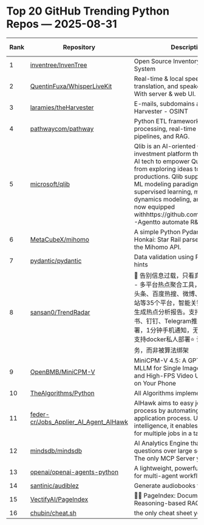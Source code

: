 # Top 20 GitHub Trending Python Repos — 2025-08-31

| Rank | Repository | Description | Stars Today |
|------|------------|-------------|-------------|
| 1 | [inventree/InvenTree](https://github.com/inventree/InvenTree) | Open Source Inventory Management System | 55 |
| 2 | [QuentinFuxa/WhisperLiveKit](https://github.com/QuentinFuxa/WhisperLiveKit) | Real-time & local speech-to-text, translation, and speaker diarization. With server & web UI. | 1,349 |
| 3 | [laramies/theHarvester](https://github.com/laramies/theHarvester) | E-mails, subdomains and names Harvester - OSINT | 71 |
| 4 | [pathwaycom/pathway](https://github.com/pathwaycom/pathway) | Python ETL framework for stream processing, real-time analytics, LLM pipelines, and RAG. | 97 |
| 5 | [microsoft/qlib](https://github.com/microsoft/qlib) | Qlib is an AI-oriented Quant investment platform that aims to use AI tech to empower Quant Research, from exploring ideas to implementing productions. Qlib supports diverse ML modeling paradigms, including supervised learning, market dynamics modeling, and RL, and is now equipped withhttps://github.com/microsoft/RD-Agentto automate R&D process. | 123 |
| 6 | [MetaCubeX/mihomo](https://github.com/MetaCubeX/mihomo) | A simple Python Pydantic model for Honkai: Star Rail parsed data from the Mihomo API. | 46 |
| 7 | [pydantic/pydantic](https://github.com/pydantic/pydantic) | Data validation using Python type hints | 20 |
| 8 | [sansan0/TrendRadar](https://github.com/sansan0/TrendRadar) | 🎯 告别信息过载，只看真正关心的新闻 - 多平台热点聚合工具，一键监控今日头条、百度热搜、微博、抖音、知乎、B站等35个平台，智能关键词筛选，自动生成热点分析报告。支持企业微信、飞书、钉钉、Telegram推送，30秒网页部署，1分钟手机通知，无需编程基础。也支持docker私人部署⭐ 让算法为你服务，而非被算法绑架 | 46 |
| 9 | [OpenBMB/MiniCPM-V](https://github.com/OpenBMB/MiniCPM-V) | MiniCPM-V 4.5: A GPT-4o Level MLLM for Single Image, Multi Image and High-FPS Video Understanding on Your Phone | 175 |
| 10 | [TheAlgorithms/Python](https://github.com/TheAlgorithms/Python) | All Algorithms implemented in Python | 323 |
| 11 | [feder-cr/Jobs_Applier_AI_Agent_AIHawk](https://github.com/feder-cr/Jobs_Applier_AI_Agent_AIHawk) | AIHawk aims to easy job hunt process by automating the job application process. Utilizing artificial intelligence, it enables users to apply for multiple jobs in a tailored way. | 43 |
| 12 | [mindsdb/mindsdb](https://github.com/mindsdb/mindsdb) | AI Analytics Engine that can answer questions over large scale data. - The only MCP Server you'll ever need | 5 |
| 13 | [openai/openai-agents-python](https://github.com/openai/openai-agents-python) | A lightweight, powerful framework for multi-agent workflows | 38 |
| 14 | [santinic/audiblez](https://github.com/santinic/audiblez) | Generate audiobooks from e-books | 54 |
| 15 | [VectifyAI/PageIndex](https://github.com/VectifyAI/PageIndex) | 📄🧠 PageIndex: Document Index for Reasoning-based RAG | 198 |
| 16 | [chubin/cheat.sh](https://github.com/chubin/cheat.sh) | the only cheat sheet you need | 57 |
